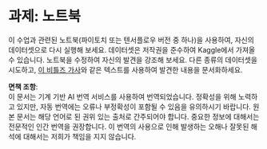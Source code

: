 # 과제: 노트북

이 수업과 관련된 노트북(파이토치 또는 텐서플로우 버전 중 하나)을 사용하여, 자신의 데이터셋으로 다시 실행해 보세요. 데이터셋은 저작권을 준수하여 Kaggle에서 가져올 수 있습니다. 노트북을 수정하여 자신의 발견을 강조해 보세요. 다른 종류의 데이터셋을 시도하고, [이 비틀즈 가사](https://www.kaggle.com/datasets/jenlooper/beatles-lyrics)와 같은 텍스트를 사용하여 발견한 내용을 문서화하세요.

**면책 조항**:  
이 문서는 기계 기반 AI 번역 서비스를 사용하여 번역되었습니다. 정확성을 위해 노력하고 있지만, 자동 번역에는 오류나 부정확성이 포함될 수 있음을 유의하시기 바랍니다. 원본 문서는 해당 언어로 된 권위 있는 출처로 간주되어야 합니다. 중요한 정보에 대해서는 전문적인 인간 번역을 권장합니다. 이 번역의 사용으로 인해 발생하는 오해나 잘못된 해석에 대해서는 저희가 책임을 지지 않습니다.